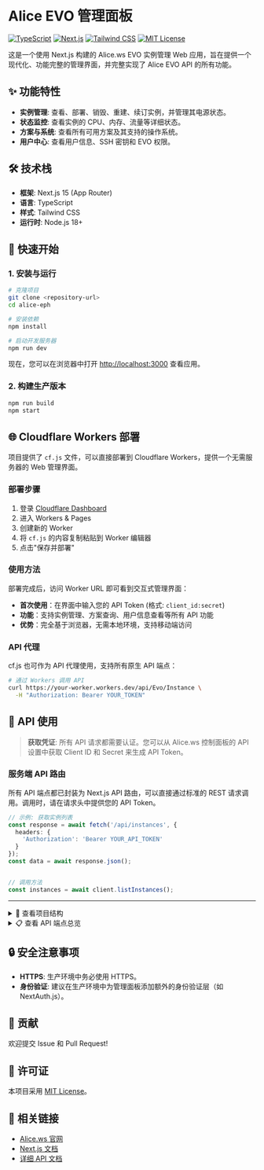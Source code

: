 # Alice EVO 管理面板

[![TypeScript](https://img.shields.io/badge/TypeScript-3178C6?logo=typescript&logoColor=white)](https://www.typescriptlang.org/)
[![Next.js](https://img.shields.io/badge/Next.js-000000?logo=next.js&logoColor=white)](https://nextjs.org/)
[![Tailwind CSS](https://img.shields.io/badge/Tailwind_CSS-38B2AC?logo=tailwind-css&logoColor=white)](https://tailwindcss.com/)
[![MIT License](https://img.shields.io/badge/License-MIT-blue.svg)](https://github.com/imhuimie/alice-eph/blob/main/LICENSE)

这是一个使用 Next.js 构建的 Alice.ws EVO 实例管理 Web 应用，旨在提供一个现代化、功能完整的管理界面，并完整实现了 Alice EVO API 的所有功能。

<!-- 可在此处添加项目截图 -->
<!-- ![Project Screenshot](...) -->

## ✨ 功能特性

-   **实例管理**: 查看、部署、销毁、重建、续订实例，并管理其电源状态。
-   **状态监控**: 查看实例的 CPU、内存、流量等详细状态。
-   **方案与系统**: 查看所有可用方案及其支持的操作系统。
-   **用户中心**: 查看用户信息、SSH 密钥和 EVO 权限。

## 🛠️ 技术栈

-   **框架**: Next.js 15 (App Router)
-   **语言**: TypeScript
-   **样式**: Tailwind CSS
-   **运行时**: Node.js 18+

## 🚀 快速开始

### 1. 安装与运行

```bash
# 克隆项目
git clone <repository-url>
cd alice-eph

# 安装依赖
npm install

# 启动开发服务器
npm run dev
```

现在，您可以在浏览器中打开 [http://localhost:3000](http://localhost:3000) 查看应用。

### 2. 构建生产版本

```bash
npm run build
npm start
```

## 🌐 Cloudflare Workers 部署

项目提供了 `cf.js` 文件，可以直接部署到 Cloudflare Workers，提供一个无需服务器的 Web 管理界面。

### 部署步骤

1. 登录 [Cloudflare Dashboard](https://dash.cloudflare.com/)
2. 进入 Workers & Pages
3. 创建新的 Worker
4. 将 `cf.js` 的内容复制粘贴到 Worker 编辑器
5. 点击"保存并部署"

### 使用方法

部署完成后，访问 Worker URL 即可看到交互式管理界面：

- **首次使用**：在界面中输入您的 API Token (格式: `client_id:secret`)
- **功能**：支持实例管理、方案查询、用户信息查看等所有 API 功能
- **优势**：完全基于浏览器，无需本地环境，支持移动端访问

### API 代理

cf.js 也可作为 API 代理使用，支持所有原生 API 端点：

```bash
# 通过 Workers 调用 API
curl https://your-worker.workers.dev/api/Evo/Instance \
  -H "Authorization: Bearer YOUR_TOKEN"
```

## 📖 API 使用

> **获取凭证**: 所有 API 请求都需要认证。您可以从 Alice.ws 控制面板的 API 设置中获取 Client ID 和 Secret 来生成 API Token。

### 服务端 API 路由

所有 API 端点都已封装为 Next.js API 路由，可以直接通过标准的 REST 请求调用。调用时，请在请求头中提供您的 API Token。

```typescript
// 示例: 获取实例列表
const response = await fetch('/api/instances', {
  headers: {
    'Authorization': 'Bearer YOUR_API_TOKEN'
  }
});
const data = await response.json();


// 调用方法
const instances = await client.listInstances();
```

---

<details>
<summary>📂 查看项目结构</summary>

```
alice-eph/
├── app/
│   ├── api/
│   │   └── alice/         # API 路由
│   ├── page.tsx           # 主页面
│   └── layout.tsx         # 布局
├── lib/
│   └── alice-client.ts    # Alice API 客户端
├── types/
│   └── alice.ts           # TypeScript 类型定义
└── API_DOCUMENTATION.md   # 详细 API 文档
```
</details>

<details>
<summary>📋 查看 API 端点总览</summary>

| 方法   | 端点                            | 描述                     |
| ------ | ------------------------------- | ------------------------ |
| **实例管理** |                                 |                          |
| GET    | `/api/instances`                | 获取所有实例             |
| POST   | `/api/instances`                | 部署新实例               |
| DELETE | `/api/instances/{id}`           | 销毁实例                 |
| POST   | `/api/instances/{id}/power`     | 电源操作                 |
| POST   | `/api/instances/{id}/rebuild`   | 重建实例                 |
| POST   | `/api/instances/{id}/renew`     | 续订实例                 |
| GET    | `/api/instances/{id}/state`     | 获取实例状态             |
| **方案管理** |                                 |                          |
| GET    | `/api/plans`                    | 获取可用方案             |
| GET    | `/api/plans/{id}/os`            | 获取方案的可用操作系统   |
| **用户管理** |                                 |                          |
| GET    | `/api/user/info`                | 获取用户信息             |
| GET    | `/api/user/sshkeys`             | 获取SSH密钥列表          |
| GET    | `/api/user/permissions`         | 获取EVO权限              |

</details>

## 🔒 安全注意事项

-   **HTTPS**: 生产环境中务必使用 HTTPS。
-   **身份验证**: 建议在生产环境中为管理面板添加额外的身份验证层（如 NextAuth.js）。

## 🤝 贡献

欢迎提交 Issue 和 Pull Request!

## 📄 许可证

本项目采用 [MIT License](https://opensource.org/licenses/MIT)。

## 🔗 相关链接

-   [Alice.ws 官网](https://alice.ws)
-   [Next.js 文档](https://nextjs.org/docs)
-   [详细 API 文档](./API_DOCUMENTATION.md)
